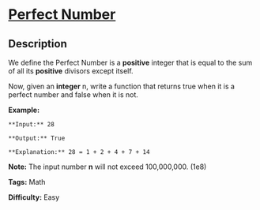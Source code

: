 # [Perfect Number][title]

## Description

We define the Perfect Number is a **positive** integer that is equal to the
sum of all its **positive** divisors except itself.

Now, given an **integer** n, write a function that returns true when it is a
perfect number and false when it is not.

**Example:**  

    
    
    **Input:** 28
    **Output:** True
    **Explanation:** 28 = 1 + 2 + 4 + 7 + 14
    

**Note:** The input number **n** will not exceed 100,000,000. (1e8)


**Tags:** Math

**Difficulty:** Easy

[title]: https://leetcode.com/problems/perfect-number
